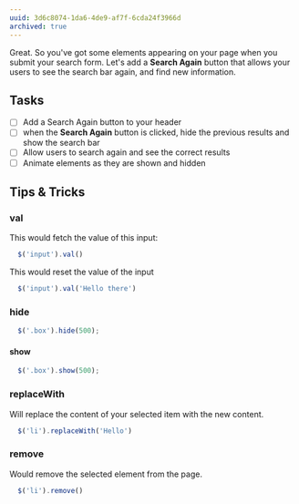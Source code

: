 ```yaml
---
uuid: 3d6c8074-1da6-4de9-af7f-6cda24f3966d
archived: true
---
```


Great. So you've got some elements appearing on your page when you submit your search form. Let's add a **Search Again** button that allows your users to see the search bar again, and find new information.


## Tasks

- [ ] Add a Search Again button to your header
- [ ] when the **Search Again** button is clicked, hide the previous results and show the search bar
- [ ] Allow users to search again and see the correct results
- [ ] Animate elements as they are shown and hidden

## Tips & Tricks

### val

This would fetch the value of this input:
```javascript
  $('input').val()
```

This would reset the value of the input
```javascript
  $('input').val('Hello there')
```

### hide
```javascript
  $('.box').hide(500);
```
#### show

```javascript
  $('.box').show(500);
```

### replaceWith

Will replace the content of your selected item with the new content.

```javascript
  $('li').replaceWith('Hello')
```

### remove

Would remove the selected element from the page.

```javascript
  $('li').remove()
```
